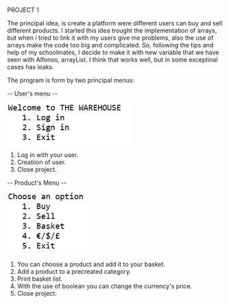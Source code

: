 PROJECT 1

The principal idea, is create a platform were different users can buy and sell different products.
I started this idea trought the implementation of arrays, but when i tried to link it with my users give me problems, also the use of arrays make the code too big and complicated. So, following the tips and help of my schoolmates, I decide to make it with new variable that we have seen with Alfonso, arrayList. I think that works well, but in some exceptinal cases has leaks.

The program is form by two principal menus:

-- User's menu --




![alt text](https://github.com/lfresnog/JavaProjects/blob/master/Practica_1/README/corte1.PNG)

1. Log in with your user.
2. Creatiion of user.
3. Close project.


-- Product's Menu --




![alt text](https://github.com/lfresnog/JavaProjects/blob/master/Practica_1/README/corte%202.PNG)

1. You can choose a product and add it to your basket.
2. Add a product to a precreated category.
3. Print basket list.
4. With the use of boolean you can change the currency's price.
5. Close project.
